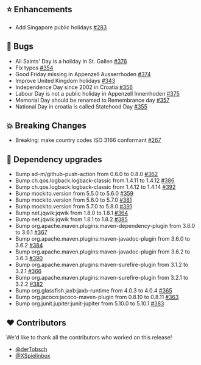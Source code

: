 ## ⭐ Enhancements

- Add Singapore public holidays [#283](https://github.com/focus-shift/jollyday/pull/283)

## 🐞 Bugs

- All Saints' Day is a holiday in St. Gallen [#376](https://github.com/focus-shift/jollyday/issues/376)
- Fix typos [#354](https://github.com/focus-shift/jollyday/pull/354)
- Good Friday missing in Appenzell Ausserrhoden [#374](https://github.com/focus-shift/jollyday/issues/374)
- Improve United Kingdom holidays [#343](https://github.com/focus-shift/jollyday/issues/343)
- Independence Day since 2002 in Croatia [#356](https://github.com/focus-shift/jollyday/issues/356)
- Labour Day is not a public holiday in Appenzell Innerrhoden [#375](https://github.com/focus-shift/jollyday/issues/375)
- Memorial Day should be renamed to Remembrance day [#357](https://github.com/focus-shift/jollyday/issues/357)
- National Day in croatia is called Statehood Day [#355](https://github.com/focus-shift/jollyday/issues/355)

## 💥 Breaking Changes

- Breaking: make country codes ISO 3166 conformant [#267](https://github.com/focus-shift/jollyday/issues/267)

## 🔨 Dependency upgrades

- Bump ad-m/github-push-action from 0.6.0 to 0.8.0 [#362](https://github.com/focus-shift/jollyday/pull/362)
- Bump ch.qos.logback:logback-classic from 1.4.11 to 1.4.12 [#386](https://github.com/focus-shift/jollyday/pull/386)
- Bump ch.qos.logback:logback-classic from 1.4.12 to 1.4.14 [#392](https://github.com/focus-shift/jollyday/pull/392)
- Bump mockito.version from 5.5.0 to 5.6.0 [#359](https://github.com/focus-shift/jollyday/pull/359)
- Bump mockito.version from 5.6.0 to 5.7.0 [#381](https://github.com/focus-shift/jollyday/pull/381)
- Bump mockito.version from 5.7.0 to 5.8.0 [#391](https://github.com/focus-shift/jollyday/pull/391)
- Bump net.jqwik:jqwik from 1.8.0 to 1.8.1 [#364](https://github.com/focus-shift/jollyday/pull/364)
- Bump net.jqwik:jqwik from 1.8.1 to 1.8.2 [#385](https://github.com/focus-shift/jollyday/pull/385)
- Bump org.apache.maven.plugins:maven-dependency-plugin from 3.6.0 to 3.6.1 [#367](https://github.com/focus-shift/jollyday/pull/367)
- Bump org.apache.maven.plugins:maven-javadoc-plugin from 3.6.0 to 3.6.2 [#384](https://github.com/focus-shift/jollyday/pull/384)
- Bump org.apache.maven.plugins:maven-javadoc-plugin from 3.6.2 to 3.6.3 [#390](https://github.com/focus-shift/jollyday/pull/390)
- Bump org.apache.maven.plugins:maven-surefire-plugin from 3.1.2 to 3.2.1 [#366](https://github.com/focus-shift/jollyday/pull/366)
- Bump org.apache.maven.plugins:maven-surefire-plugin from 3.2.1 to 3.2.2 [#382](https://github.com/focus-shift/jollyday/pull/382)
- Bump org.glassfish.jaxb:jaxb-runtime from 4.0.3 to 4.0.4 [#365](https://github.com/focus-shift/jollyday/pull/365)
- Bump org.jacoco:jacoco-maven-plugin from 0.8.10 to 0.8.11 [#363](https://github.com/focus-shift/jollyday/pull/363)
- Bump org.junit.jupiter:junit-jupiter from 5.10.0 to 5.10.1 [#383](https://github.com/focus-shift/jollyday/pull/383)

## ❤️ Contributors

We'd like to thank all the contributors who worked on this release!

- [@derTobsch](https://github.com/derTobsch)
- [@XSpielinbox](https://github.com/XSpielinbox)
